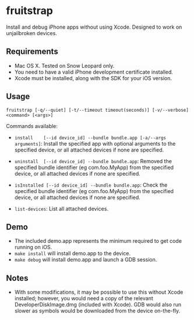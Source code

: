fruitstrap
==========
Install and debug iPhone apps without using Xcode. Designed to work on unjailbroken devices.

## Requirements

* Mac OS X. Tested on Snow Leopard only.
* You need to have a valid iPhone development certificate installed.
* Xcode must be installed, along with the SDK for your iOS version.

## Usage

`fruitstrap [-q/--quiet] [-t/--timeout timeout(seconds)] [-v/--verbose] <command> [<args>]`

Commands available:

* `install    [--id device_id] --bundle bundle.app [-a/--args arguments]`:
   Install the specified app with optional arguments to the specified device, or all attached devices if none are specified. 

* `uninstall  [--id device_id] --bundle bundle.app`: 
  Removed the specified bundle identifier (eg com.foo.MyApp) from the specified device, or all attached devices if none are specified. 

* `isInstalled [--id device_id] --bundle bundle.app`:
  Check the specified bundle identifier (eg com.foo.MyApp) from the specified device, or all attached devices if none are specified.

* `list-devices`:
  List all attached devices. 


## Demo

* The included demo.app represents the minimum required to get code running on iOS.
* `make install` will install demo.app to the device.
* `make debug` will install demo.app and launch a GDB session.

## Notes

* With some modifications, it may be possible to use this without Xcode installed; however, you would need a copy of the relevant DeveloperDiskImage.dmg (included with Xcode). GDB would also run slower as symbols would be downloaded from the device on-the-fly.
